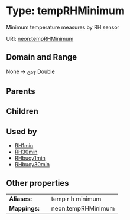 
# Type: tempRHMinimum


Minimum temperature measures by RH sensor

URI: [neon:tempRHMinimum](https://data.neonscience.org/tempRHMinimum)


## Domain and Range

None ->  <sub>OPT</sub> [Double](types/Double.md)

## Parents


## Children


## Used by

 * [RH1min](RH1min.md)
 * [RH30min](RH30min.md)
 * [RHbuoy1min](RHbuoy1min.md)
 * [RHbuoy30min](RHbuoy30min.md)

## Other properties

|  |  |  |
| --- | --- | --- |
| **Aliases:** | | temp r h minimum |
| **Mappings:** | | neon:tempRHMinimum |

